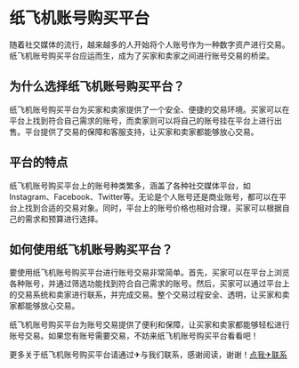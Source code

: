 # 纸飞机账号购买平台

随着社交媒体的流行，越来越多的人开始将个人账号作为一种数字资产进行交易。纸飞机账号购买平台应运而生，成为了买家和卖家之间进行账号交易的桥梁。

## 为什么选择纸飞机账号购买平台？

纸飞机账号购买平台为买家和卖家提供了一个安全、便捷的交易环境。买家可以在平台上找到符合自己需求的账号，而卖家则可以将自己的账号挂在平台上进行出售。平台提供了交易的保障和客服支持，让买家和卖家都能够放心交易。

## 平台的特点

纸飞机账号购买平台上的账号种类繁多，涵盖了各种社交媒体平台，如Instagram、Facebook、Twitter等。无论是个人账号还是商业账号，都可以在平台上找到合适的交易对象。同时，平台上的账号价格也相对合理，买家可以根据自己的需求和预算进行选择。

## 如何使用纸飞机账号购买平台？

要使用纸飞机账号购买平台进行账号交易非常简单。首先，买家可以在平台上浏览各种账号，并通过筛选功能找到符合自己需求的账号。然后，买家可以通过平台上的交易系统和卖家进行联系，并完成交易。整个交易过程安全、透明，让买家和卖家都能够放心交易。

纸飞机账号购买平台为账号交易提供了便利和保障，让买家和卖家都能够轻松进行账号交易。如果您有账号需要交易，不妨来纸飞机账号购买平台看看吧！

更多关于纸飞机账号购买平台请通过✈与我们联系，感谢阅读，谢谢！[点我✈联系](https://lm.k02.cc)